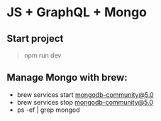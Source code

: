 # JS + GraphQL + Mongo

## Start project
  > npm run dev

## Manage Mongo with brew:

  * brew services start mongodb-community@5.0
  * brew services stop mongodb-community@5.0
  * ps -ef | grep mongod
